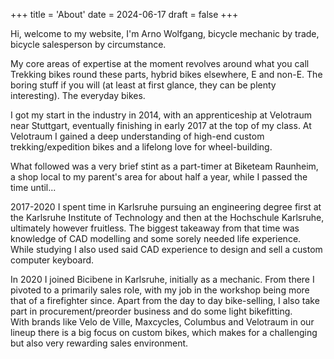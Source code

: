 +++
title = 'About'
date = 2024-06-17
draft = false
+++

Hi, welcome to my website, I'm Arno Wolfgang, bicycle mechanic by trade, bicycle salesperson by circumstance.

My core areas of expertise at the moment revolves around what you call Trekking bikes round these parts, hybrid bikes elsewhere, E and non-E. The boring stuff if you will (at least at first glance, they can be plenty interesting). The everyday bikes.

I got my start in the industry in 2014, with an apprenticeship at Velotraum near Stuttgart, eventually finishing in early 2017 at the top of my class. At Velotraum I gained a deep understanding of high-end custom trekking/expedition bikes and a lifelong love for wheel-building.

What followed was a very brief stint as a part-timer at Biketeam Raunheim, a shop local to my parent's area for about half a year, while I passed the time until...

2017-2020 I spent time in Karlsruhe pursuing an engineering degree first at the Karlsruhe Institute of Technology and then at the Hochschule Karlsruhe, ultimately however fruitless. The biggest takeaway from that time was knowledge of CAD modelling and some sorely needed life experience. While studying I also used said CAD experience to design and sell a custom computer keyboard.

In 2020 I joined Bicibene in Karlsruhe, initially as a mechanic. From there I pivoted to a primarily sales role, with my job in the workshop being more that of a firefighter since. Apart from the day to day bike-selling, I also take part in procurement/preorder business and do some light bikefitting.  
With brands like Velo de Ville, Maxcycles, Columbus and Velotraum in our lineup there is a big focus on custom bikes, which makes for a challenging but also very rewarding sales environment.